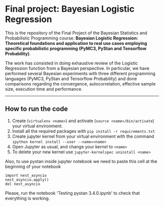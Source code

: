 # Final project: Bayesian Logistic Regression 

This is the repository of the Final Project of the Bayesian Statistics and Probabilistic Programming course: **Bayesian Logistic Regression: Theoretical foundations and application to real use cases
employing specific probabilistic programming (PyMC3, PyStan and Tensorflow Probability)**.

The work has consisted in doing exhaustive review of the Logistic Regression function from a Bayesian
perspective. In particular, we have performed several Bayesian experiments with three different programming languages (PyMC3, PyStan and Tensorflow Probability) and done comparisons regarding the convergence, autocorrelation, effective sample size, execution time and performance.

-----------

## How to run the code
  1. Create (```virtualenv <name>```) and activate (```source <name>/bin/activate```) your virtual environment. 
  2. Install all the required packages with ```pip install -r requirements.txt```
  3. Create jupyter kernel from your virtual environment with the command ```ipython kernel install --user --name=<name>```
  4. Open Jupyter as usual, and change your kernel to ```<name>```
  5. To delete your new kernel use ```jupyter-kernelspec uninstall <name>```
  
  Also, to use pystan inside jupyter notebook we need to paste this cell at the beginning of your notebook 
  ```
  import nest_asyncio
  nest_asyncio.apply()
  del nest_asyncio
  ```
  Please, run the notebook 'Testing pystan 3.4.0.ipynb' to check that everything is working.
